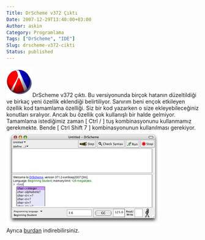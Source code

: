 ```yaml
---
Title: DrScheme v372 Çıktı
Date: 2007-12-29T13:40:00+03:00
Author: askin
Category: Programlama
Tags: ["DrScheme", "IDE"]
Slug: drscheme-v372-cikti
Status: published
---
```


![DrScheme Logo](/uploads/2007/12/drscheme.gif)DrScheme v372 çıktı. Bu versiyonunda birçok hatanın düzeltildiği ve birkaç yeni özellik eklendiği belirtiliyor. Sanırım beni ençok etkileyen özellik kod tamamlama özelliği. Siz bir kod yazarken o size ekleyebileceğiniz konutları sıralıyor. Ancak bu özellik çok kullanışlı bir halde gelmiyor. Tamamlama istediğimiz zaman \[ Ctrl / \] tuş kombinasyonunu kullanmamız gerekmekte. Bende \[ Ctrl Shift 7 \] kombinasyonunun kullanılması gerekiyor.  
![Kod tamamlama](/uploads/2007/12/drscheme.png)  
Ayrıca [burdan](http://download.plt-scheme.org/) indirebilirsiniz.
